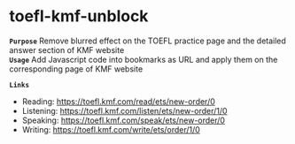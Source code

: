 # toefl-kmf-unblock

**```Purpose```** Remove blurred effect on the TOEFL practice page and the detailed answer section of KMF website  
**```Usage```** Add Javascript code into bookmarks as URL and apply them on the corresponding page of KMF website  

**```Links```**  
* Reading: https://toefl.kmf.com/read/ets/new-order/0
* Listening: https://toefl.kmf.com/listen/ets/new-order/1/0
* Speaking: https://toefl.kmf.com/speak/ets/new-order/0
* Writing: https://toefl.kmf.com/write/ets/order/1/0
